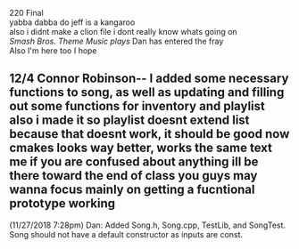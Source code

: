 220 Final<br/>
yabba dabba do jeff is a kangaroo<br/>
also i didnt make a clion file i dont really know whats going on<br/>
*Smash Bros. Theme Music plays* Dan has entered the fray<br/>
Also I'm here too I hope<br/>


12/4 Connor Robinson--
I added some necessary functions to song, as well as updating and filling out some functions for inventory and playlist
also i made it so playlist doesnt extend list because that doesnt work, it should be good now
cmakes looks way better, works the same
text me if you are confused about anything ill be there toward the end of class
you guys may wanna focus mainly on getting a fucntional prototype working
---

(11/27/2018 7:28pm) Dan: Added Song.h, Song.cpp, TestLib, and SongTest. Song should not have a default constructor as inputs are const.